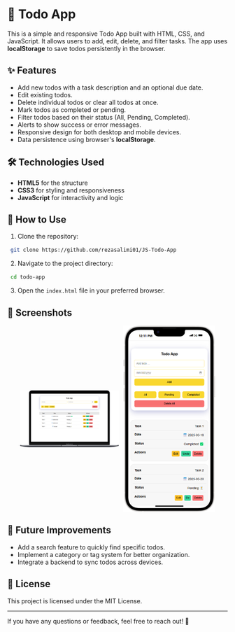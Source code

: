 # 📝 Todo App

This is a simple and responsive Todo App built with HTML, CSS, and JavaScript. It allows users to add, edit, delete, and filter tasks. The app uses **localStorage** to save todos persistently in the browser.

## ✨ Features
- Add new todos with a task description and an optional due date.
- Edit existing todos.
- Delete individual todos or clear all todos at once.
- Mark todos as completed or pending.
- Filter todos based on their status (All, Pending, Completed).
- Alerts to show success or error messages.
- Responsive design for both desktop and mobile devices.
- Data persistence using browser's **localStorage**.

## 🛠️ Technologies Used
- **HTML5** for the structure
- **CSS3** for styling and responsiveness
- **JavaScript** for interactivity and logic

## 🚀 How to Use
1. Clone the repository:
```bash
 git clone https://github.com/rezasalimi01/JS-Todo-App
```
2. Navigate to the project directory:
```bash
 cd todo-app
```
3. Open the `index.html` file in your preferred browser.

## 📸 Screenshots
<div style="display: flex; justify-content: center; align-items: center; gap: 10px;">
  <img src="./screenshots/Macbook.png" alt="Screenshot 1" style="width: 45%;   justify-self: center; "/>
  <img src="./screenshots/iPhone14.png" alt="Screenshot 2" style="width: 210px; height: 426px;" />
</div>

## 🔮 Future Improvements
- Add a search feature to quickly find specific todos.
- Implement a category or tag system for better organization.
- Integrate a backend to sync todos across devices.

## 📄 License
This project is licensed under the MIT License.

---
If you have any questions or feedback, feel free to reach out! 💬

